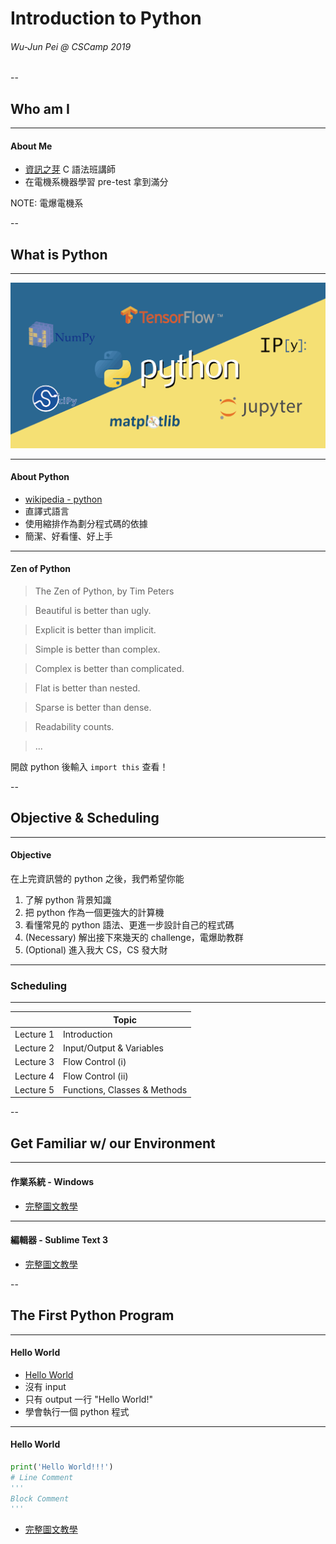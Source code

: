 # Introduction to Python

###### Wu-Jun Pei @ CSCamp 2019

--

## Who am I

---

#### About Me
- [資訊之芽](https://www.facebook.com/ntucsiesprout/) C 語法班講師
- 在<font class="Mark">電機系</font>機器學習 pre-test 拿到<font class="Mark">滿分</font>

NOTE:
電爆電機系

--

## What is Python

---

![big-py](imgs/py.png)

---

#### About Python
- [wikipedia - python](https://zh.wikipedia.org/wiki/Python)
- 直譯式語言
- 使用縮排作為劃分程式碼的依據
- 簡潔、好看懂、好上手

---

#### Zen of Python

> The Zen of Python, by Tim Peters<br>

> Beautiful is better than ugly.

> Explicit is better than implicit.

> Simple is better than complex.

> Complex is better than complicated.

> Flat is better than nested.

> Sparse is better than dense.

> Readability counts.

> ...

開啟 python 後輸入 `import this` 查看！

--

## Objective & Scheduling

---

#### Objective
在上完資訊營的 python 之後，我們希望你能
1. 了解 python 背景知識
2. 把 python 作為一個更強大的計算機
3. 看懂常見的 python 語法、更進一步設計自己的程式碼
4. (<font class="Mark">Necessary</font>) 解出接下來幾天的 challenge，電爆助教群
5. (Optional) 進入我大 CS，CS 發大財


---

### Scheduling

---

|            | Topic                   |
| ---------- | ----------------------- |
| Lecture 1  | Introduction            |
| Lecture 2  | Input/Output & Variables |
| Lecture 3  | Flow Control (i)        |
| Lecture 4  | Flow Control (ii)       |
| Lecture 5  | Functions, Classes & Methods     |

--

## Get Familiar w/ our Environment

---

#### 作業系統 - Windows
- [完整圖文教學](../Guide/#windows-tutorial)

---

#### 編輯器 - Sublime Text 3
- [完整圖文教學](../Guide/#sublime-tutorial)

--

## The First Python Program

---

#### Hello World
- [Hello World](https://zh.wikipedia.org/wiki/Hello_World)
- 沒有 input
- 只有 output 一行 "Hello World!"
- 學會執行一個 python 程式

---

#### Hello World

```python
print('Hello World!!!')
# Line Comment
'''
Block Comment
'''
```
- [完整圖文教學]()
